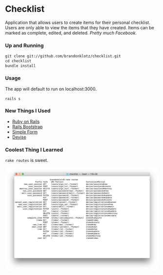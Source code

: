 # Checklist

Application that allows users to create items for their personal checklist. Users are only able to view the items that they have created. Items can be marked as complete, edited, and deleted. *Pretty much Facebook*.

### Up and Running

```
git clone git://github.com/brandonklotz/checklist.git
cd checklist
bundle install
```

### Usage

The app will default to run on localhost:3000.

`rails s`

### New Things I Used

- [Ruby on Rails](http://rubyonrails.org)
- [Rails Bootstrap](https://github.com/twbs/bootstrap-sass)
- [Simple Form](https://github.com/plataformatec/simple_form)
- [Devise](https://github.com/plataformatec/devise)

### Coolest Thing I Learned

`rake routes` is sweet.

![Rake Routes](https://raw.githubusercontent.com/BrandonKlotz/checklist/master/app/assets/images/rake_routes.png)
